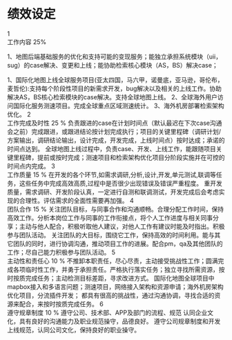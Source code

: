 # 绩效设定

1	
工作内容
25%

1、地图后端基础服务的优化和支持可能的变现服务；能独立承担系统模块（uii，sug）的case解决、变更和上线；能协助检索核心模块（AS，BS）解决case；

1、国际化地图上线全球服务项目(亚太四国，马六甲，诺曼底，亚马逊，哥伦布，麦哲伦):支持每个阶段性项目的新需求开发，bug解决以及相关的上线工作。协助解决AS，BS核心检索模块的case解决。支持全球地图上线。
2、全球海外用户访问国际化服务测速项目。完成全球重点区域测速统计。
3、海外机房部署检索架构优化。
2	
工作完成及时性
25		%
负责跟进的case在计划时间点（默认最迟在下次case沟通会之前）完成跟进，或跟进结论按计划完成执行；项目的关键里程碑（调研计划/方案输出，调研结论输出，设计完成，开发完成，上线时间点）按时达成；承诺的时间点达到。
全球地图上线过程中，负责case、开发、上线工作，能跟随项目关键里程碑，提前或按时完成；测速项目和检索架构优化项目分阶段实施并在可控的时间点内完成。
3	
工作质量
15		%
在开发的各个环节,如需求调研,分析,设计,开发,单元测试,联调等任务，这些任务中完成高效高质,过程中是否很少出现错误及错误严重程度。
重开发质量，需求调研、开发阶段认真，一定进行自测和联调测试，开发完成后会考虑实现的合理性。评估需求的全面性需要再加强。
4	
团队合作
15		%
关注团队目标，与同事合作和沟通顺畅。合理分配工作时间，保持高效工作。分析本岗位工作与同事的工作衔接点，将个人工作进度与相关同事分享；主动与他人配合，积极听取他人建议，对他人工作有建议时能及时指出。积极参与团队活动。
关注团队的大目标，围绕它工作，保持高效的时间利用。能与其它团队的同时，进行协调沟通，推动项目工作的进展。配合pm，qa及其他团队的工作；尽自己能力积极参与团队活动。
5	
主动性和责任心
10		%
不推卸本职责任，尽心尽责，主动接受挑战性工作；圆满完成各项临时性工作，并勇于承担责任。严格执行落实任务；独立寻找所需资源，按时按质完成任务；主动检测目标差距，寻求改进方式。
国际化地图全球项目中mapbox接入和多语言问题；测速项目，网络接入架构和资源申请；海外机房架构优化项目，分流插件开发； 都具有很高的挑战性，通过沟通协调，寻找合适的资源来配合，来按时按质完成任务。
6	
遵守规章制度
10		%
遵守公司、技术部、APP及部门的流程、规范
认同企业文化，具有良好的沟通能力及职业规范操守，品德良好。
遵守公司规章制度和开发上线规范，认同公司文化，保持良好的职业操守。

